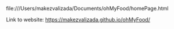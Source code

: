 file:///Users/makezvalizada/Documents/ohMyFood/homePage.html

Link to website: https://makezvalizada.github.io/ohMyFood/

